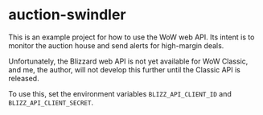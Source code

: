 auction-swindler
===============

This is an example project for how to use the WoW web API. Its intent is to monitor 
the auction house and send alerts for high-margin deals.

Unfortunately, the Blizzard web API is not yet available for WoW Classic, 
and me, the author, will not develop this further until the Classic API is released.

To use this, set the environment variables `BLIZZ_API_CLIENT_ID` and `BLIZZ_API_CLIENT_SECRET`.
